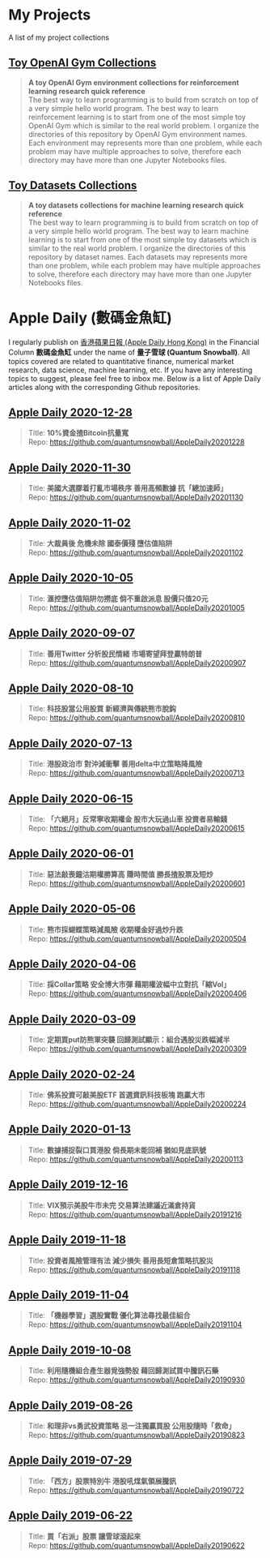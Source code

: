 # My Projects

A list of my project collections  

## [Toy OpenAI Gym Collections](https://github.com/quantumsnowball/toy-openai-gym-collections)  
>**A toy OpenAI Gym environment collections for reinforcement learning research quick reference**  
The best way to learn programming is to build from scratch on top of a very simple hello world program. The best way to learn reinforcement learning is to start from one of the most simple toy OpenAI Gym which is similar to the real world problem. I organize the directories of this repository by OpenAI Gym environment names. Each environment may represents more than one problem, while each problem may have multiple approaches to solve, therefore each directory may have more than one Jupyter Notebooks files.

## [Toy Datasets Collections](https://github.com/quantumsnowball/toy-datasets-collections)
>**A toy datasets collections for machine learning research quick reference**  
The best way to learn programming is to build from scratch on top of a very simple hello world program. The best way to learn machine learning is to start from one of the most simple toy datasets which is similar to the real world problem. I organize the directories of this repository by dataset names. Each datasets may represents more than one problem, while each problem may have multiple approaches to solve, therefore each directory may have more than one Jupyter Notebooks files.

# Apple Daily (數碼金魚缸)
I regularly publish on [香港蘋果日報 (Apple Daily Hong Kong)](https://hk.appledaily.com) in the Financial Column **數碼金魚缸** under the name of **量子雪球 (Quantum Snowball)**. All topics covered are related to quantitative finance, numerical market research, data science, machine learning, etc. If you have any interesting topics to suggest, please feel free to inbox me. Below is a list of Apple Daily articles along with the corresponding Github repositories.

## [Apple Daily 2020-12-28](https://hk.appledaily.com/finance/20201228/HCDJ7HVKHFCW7LF43RYA2DYRDE/)  
> Title: **10%資金揸Bitcoin抗量寬**  
Repo: <https://github.com/quantumsnowball/AppleDaily20201228>  

## [Apple Daily 2020-11-30](https://hk.appledaily.com/finance/20201130/ZLN5Q6KN4VC7LMQ6JFENXLOFRY/)  
> Title: **美國大選膠着打亂市場秩序 善用高頻數據 抗「總加速師」**  
Repo: <https://github.com/quantumsnowball/AppleDaily20201130>  

## [Apple Daily 2020-11-02](https://hk.appledaily.com/finance/20201102/NBBDKFFVFNCCJGWIOD24FDPPWY/)  
> Title: **大裁員後 危機未除 國泰價殘 墮估值陷阱**  
Repo: <https://github.com/quantumsnowball/AppleDaily20201102>  

## [Apple Daily 2020-10-05](https://hk.appledaily.com/finance/20201005/Q4ODX4F5JFGUVNFJ6WQSKS7IM4/)  
> Title: **滙控墮估值陷阱勿撈底 倘不重啟派息 股價只值20元**  
Repo: <https://github.com/quantumsnowball/AppleDaily20201005>  

## [Apple Daily 2020-09-07](https://hk.appledaily.com/finance/20200907/4IMTXY2FXNFMJJYTEREBFCMTDE/)  
> Title: **善用Twitter 分析股民情緒 市場寄望拜登贏特朗普**  
Repo: <https://github.com/quantumsnowball/AppleDaily20200907>  

## [Apple Daily 2020-08-10](https://hk.appledaily.com/finance/20200810/YOOTUE4GGFGLVGYXBQIYZJOCYQ/)  
> Title: **科技股當公用股買 新經濟與傳統熊市脫鈎**  
Repo: <https://github.com/quantumsnowball/AppleDaily20200810>  

## [Apple Daily 2020-07-13](https://hk.finance.appledaily.com/finance/20200713/QMKJM2GDZPAVEIQOJYA6LM4TYI/)  
> Title: **港股政治市 對沖減衝擊 善用delta中立策略降風險**  
Repo: <https://github.com/quantumsnowball/AppleDaily20200713>  

## [Apple Daily 2020-06-15](https://hk.appledaily.com/finance/20200615/K5E6LNAZ2LNUCX4FIKXGJYXW7Y/)  
> Title: **「六絕月」反常寧收期權金 股市大玩過山車 投資者易輸錢**  
Repo: <https://github.com/quantumsnowball/AppleDaily20200615>  

## [Apple Daily 2020-06-01](https://hk.finance.appledaily.com/finance/20200601/U3P24XE7PBMS5OKZCELJPALL7Y/)  
> Title: **惡法敲喪鐘沽期權勝算高 賺時間值 勝長揸股票及短炒**  
Repo: <https://github.com/quantumsnowball/AppleDaily20200601>  

## [Apple Daily 2020-05-06](https://hk.finance.appledaily.com/finance/20200504/ROI5D7EHKPZ7QHUS2FQQMWAT24/)  
> Title: **熊市採蝴蝶策略減風險 收期權金好過炒升跌**  
Repo: <https://github.com/quantumsnowball/AppleDaily20200504>  

## [Apple Daily 2020-04-06](https://hk.finance.appledaily.com/finance/20200406/CJZFV53RDI3C2JLZ6TIDB6N4DY/)  
> Title: **採Collar策略 安全博大市彈 藉期權波幅中立對抗「縮Vol」**  
Repo: <https://github.com/quantumsnowball/AppleDaily20200406>  

## [Apple Daily 2020-03-09](https://hk.finance.appledaily.com/finance/20200309/ITUBGEIDNIFRIY4GR3ZRYI6L4I/)  
> Title: **定期買put防熊軍突襲 回歸測試顯示：組合遇股災跌幅減半**  
Repo: <https://github.com/quantumsnowball/AppleDaily20200309>  

## [Apple Daily 2020-02-24](https://hk.finance.appledaily.com/finance/20200224/O2J5HNWVDCMCRQUT3UDNCNHMZY/)  
> Title: **佛系投資可敲美股ETF 首選資訊科技板塊 跑贏大市**  
Repo: <https://github.com/quantumsnowball/AppleDaily20200224>  

## [Apple Daily 2020-01-13](https://hk.finance.appledaily.com/finance/20200113/RLT6FIT2KLSXN7EOOVKXSOROJA/)  
> Title: **數據捕捉裂口買港股 倘長期未能回補 猶如見底訊號**  
Repo: <https://github.com/quantumsnowball/AppleDaily20200113>  

## [Apple Daily 2019-12-16](https://hk.appledaily.com/finance/20191216/ZWXTZK3HNCT4B3HQUA6K7XKVAI/)  
> Title: **VIX預示美股牛市未完 交易算法建議近滿倉持貨**  
Repo: <https://github.com/quantumsnowball/AppleDaily20191216>  

## [Apple Daily 2019-11-18](https://hk.finance.appledaily.com/finance/daily/article/20191118/20808641)  
> Title: **投資者風險管理有法 減少損失 善用長短倉策略抗股災**  
Repo: <https://github.com/quantumsnowball/AppleDaily20191118>  

## [Apple Daily 2019-11-04](https://hk.finance.appledaily.com/finance/20191104/T5NPSKSV4WDJ4JD6764OGRVM2U/)  
> Title: **「機器學習」選股實戰 優化算法尋找最佳組合**  
Repo: <https://github.com/quantumsnowball/AppleDaily20191104>  

## [Apple Daily 2019-10-08](https://hk.appledaily.com/finance/20191007/IEOFDQWN3INWV4LGY3RIYUTYM4/)  
> Title: **利用隨機組合產生器覓強勢股 藉回歸測試買中騰訊石藥**  
Repo: <https://github.com/quantumsnowball/AppleDaily20190930>  

## [Apple Daily 2019-08-26](https://hk.appledaily.com/finance/20190825/GNGCS6TAKCJWAEUQS2LWVZSERY/)  
> Title: **和理非vs勇武投資策略 忌一注獨贏買股 公用股隨時「救命」**  
Repo: <https://github.com/quantumsnowball/AppleDaily20190823>  

## [Apple Daily 2019-07-29](https://hk.finance.appledaily.com/finance/daily/article/20190729/20739567)  
> Title: **「西方」股票特別牛 港股吼煤氣領展騰訊**  
Repo: <https://github.com/quantumsnowball/AppleDaily20190722>  

## [Apple Daily 2019-06-22](https://hk.finance.appledaily.com/finance/daily/article/20190622/20710518)  
> Title: **買「右派」股票 讓雪球滾起來**  
Repo: <https://github.com/quantumsnowball/AppleDaily20190622>  
